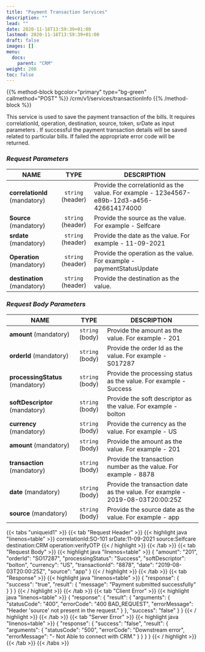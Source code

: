 ```yaml
---
title: "Payment Transaction Services"
description: ""
lead: ""
date: 2020-11-16T13:59:39+01:00
lastmod: 2020-11-16T13:59:39+01:00
draft: false
images: []
menu:
  docs:
    parent: "CRM"
weight: 208
toc: false
---
```


{{% method-block bgcolor="primary" type="bg-green" callmethod="POST" %}}
  /crm/v1/services/transactionInfo
{{% /method-block %}}

This service is used to save the payment transaction of the bills. It requires correlationId, operation, destination, source, token, srDate as input parameters . If successful the payment transaction details will be saved related to particular bills. If failed the appropriate error code will be returned.

<section>

### *Request Parameters*
| NAME        | TYPE           | DESCRIPTION  |
| ------------- |:-------------:| ----- |
| **correlationId** (mandatory)    | ``string`` (header)      |   Provide the correlationId as the value. For example - 123e4567-e89b-12d3-a456-426614174000 |
| **Source** (mandatory) | ``string`` (header)      |    Provide the source as the value. For example - Selfcare |
| **srdate** (mandatory) | ``string`` (header)      |    Provide the date as the value. For example - 11-09-2021 |
| **Operation** (mandatory) | ``string`` (header)      |    Provide the operation as the value. For example - paymentStatusUpdate |
| **destination** (mandatory) | ``string`` (header)      |    Provide the destination as the value. |

### *Request Body Parameters*
| NAME        | TYPE           | DESCRIPTION  |
| ------------- |:-------------:| ----- |
| **amount** (mandatory)    | ``string`` (body)      |   Provide the amount as the value. For example - 201 |
| **orderId** (mandatory)    | ``string`` (body)      |   Provide the order Id as the value. For example - S017287 |
| **processingStatus** (mandatory)    | ``string`` (body)      |   Provide the processing status as the value. For example - Success |
| **softDescriptor** (mandatory)    | ``string`` (body)      |   Provide the soft descriptor as the value. For example - bolton |
| **currency** (mandatory)    | ``string`` (body)      |   Provide the currency as the value. For example - US |
| **amount** (mandatory)    | ``string`` (body)      |   Provide the amount as the value. For example - 201 |
| **transaction** (mandatory) | ``string`` (body)      |    Provide the transaction number as the value. For example - 8878 |
| **date** (mandatory)    | ``string`` (body)      |   Provide the transaction date as the value. For example - 2019-08-03T20:00:25Z |
| **source** (mandatory)    | ``string`` (body)      |   Provide the source date as the value. For example - app |

{{< tabs "uniqueid1" >}}
{{< tab "Request Header" >}}
{{< highlight java "linenos=table" >}}
correlationId:SO-101
srDate:11-09-2021
source:Selfcare
destination:CRM
operation:verifyOTP
{{< / highlight >}}
{{< /tab >}}
{{< tab "Request Body" >}}
{{< highlight java "linenos=table" >}}
{
    "amount": "201",
    "orderId": "SO17287",
    "processingStatus": "Success",
    "softDescriptor": "bolton",
    "currency": "US",
    "transactionId": "8878",
    "date": "2019-08-03T20:00:25Z",
    "source": "app"
}
{{< / highlight >}}
{{< /tab >}}
{{< tab "Response" >}}
{{< highlight java "linenos=table" >}}
{
  "response": {
    "success": "true",
    "result": {
      "message": "Payment submitted successfully"
    }
  }
}
{{< / highlight >}}
{{< /tab >}}
{{< tab "Client Error" >}}
{{< highlight java "linenos=table" >}}
{
  "response": {
    "result": {
      "arguments": {
        "statusCode": "400",
        "errorCode": "400 BAD_REQUEST",
        "errorMessage": "Header 'source' not present in the request."
      }
    },
    "success": "false"
  }
}
{{< / highlight >}}
{{< /tab >}}
{{< tab "Server Error" >}}
{{< highlight java "linenos=table" >}}
{
  "response": {
    "success": "false",
    "result": {
      "arguments": {
        "statusCode": "500",
        "errorCode": "Downstream error",
        "errorMessage": "- Not Able to connect with CRM."
      }
    }
  }
}
{{< / highlight >}}
{{< /tab >}}
{{< /tabs >}}
</section>
